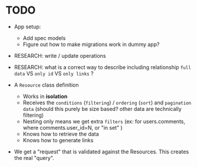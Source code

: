 # TODO

* App setup:
  * Add spec models
  * Figure out how to make migrations work in dummy app?

* RESEARCH: write / update operations

* RESEARCH: what is a correct way to describe including relationship `full data` VS `only id` VS `only links` ?

* A `Resource` class definition
  * Works in **isolation**
  * Receives the `conditions` (`filtering`) / `ordering` (`sort`) and `pagination data` (should this purely be size based? other data are technically filtering)
  * Nesting only means we get extra `filters` (ex: for users.comments, where comments.user_id=N, or "in set" )
  * Knows how to retrieve the data
  * Knows how to generate links

* We get a "request" that is validated against the Resources. This creates the real "query".